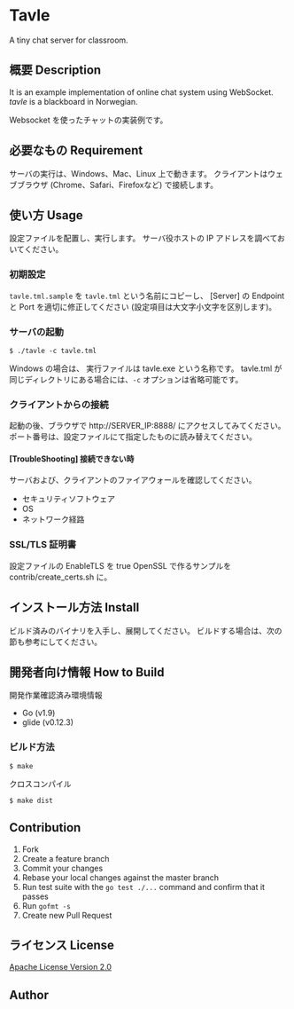 Tavle
=======================================

A tiny chat server for classroom.

## 概要 Description

It is an example implementation of online chat system using WebSocket.
*tavle* is a blackboard in Norwegian.

Websocket を使ったチャットの実装例です。

## 必要なもの Requirement

サーバの実行は、Windows、Mac、Linux 上で動きます。
クライアントはウェブブラウザ (Chrome、Safari、Firefoxなど) で接続します。

## 使い方 Usage

設定ファイルを配置し、実行します。
サーバ役ホストの IP アドレスを調べておいてください。

### 初期設定

``tavle.tml.sample`` を ``tavle.tml`` という名前にコピーし、
[Server] の Endpoint と Port を適切に修正してください (設定項目は大文字小文字を区別します)。

### サーバの起動

    $ ./tavle -c tavle.tml

Windows の場合は、 実行ファイルは tavle.exe という名称です。
tavle.tml が同じディレクトリにある場合には、``-c`` オプションは省略可能です。

### クライアントからの接続

起動の後、ブラウザで http://SERVER_IP:8888/ にアクセスしてみてください。
ポート番号は、設定ファイルにて指定したものに読み替えてください。

#### [TroubleShooting] 接続できない時

サーバおよび、クライアントのファイアウォールを確認してください。

  * セキュリティソフトウェア
  * OS
  * ネットワーク経路

### SSL/TLS 証明書

設定ファイルの EnableTLS を true
OpenSSL で作るサンプルを contrib/create_certs.sh に。

## インストール方法 Install

ビルド済みのバイナリを入手し、展開してください。
ビルドする場合は、次の節も参考にしてください。

## 開発者向け情報 How to Build

開発作業確認済み環境情報

* Go (v1.9)
* glide (v0.12.3)

### ビルド方法

```
$ make
```

クロスコンパイル

```
$ make dist
```

## Contribution

1. Fork
2. Create a feature branch
3. Commit your changes
4. Rebase your local changes against the master branch
5. Run test suite with the `go test ./...` command and confirm that it passes
6. Run `gofmt -s`
7. Create new Pull Request

## ライセンス License

[Apache License Version 2.0](https://www.apache.org/licenses/LICENSE-2.0)

## Author
